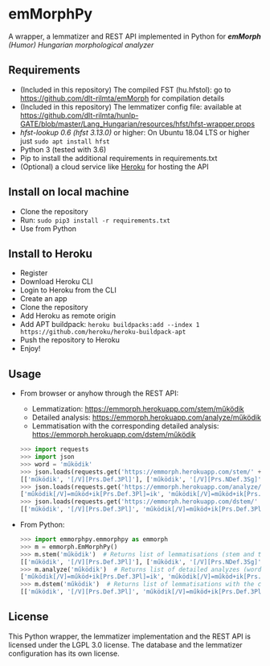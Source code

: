 # emMorphPy
A wrapper, a lemmatizer and REST API implemented in Python for ___emMorph__ (Humor) Hungarian morphological analyzer_ 

## Requirements

  - (Included in this repository) The compiled FST (hu.hfstol): go to https://github.com/dlt-rilmta/emMorph for compilation details
  - (Included in this repository) The lemmatizer config file: available at https://github.com/dlt-rilmta/hunlp-GATE/blob/master/Lang_Hungarian/resources/hfst/hfst-wrapper.props
  - _hfst-lookup 0.6 (hfst 3.13.0)_ or higher: On Ubuntu 18.04 LTS or higher just `sudo apt install hfst`
  - Python 3 (tested with 3.6)
  - Pip to install the additional requirements in requirements.txt
  - (Optional) a cloud service like [Heroku](https://heroku.com) for hosting the API

## Install on local machine

  - Clone the repository
  - Run: `sudo pip3 install -r requirements.txt`
  - Use from Python

## Install to Heroku

  - Register
  - Download Heroku CLI
  - Login to Heroku from the CLI
  - Create an app
  - Clone the repository
  - Add Heroku as remote origin
  - Add APT buildpack: `heroku buildpacks:add --index 1 https://github.com/heroku/heroku-buildpack-apt`
  - Push the repository to Heroku
  - Enjoy!

## Usage

  - From browser or anyhow through the REST API:
     - Lemmatization: https://emmorph.herokuapp.com/stem/működik
     - Detailed analysis: https://emmorph.herokuapp.com/analyze/működik
     - Lemmatisation with the corresponding detailed analysis: https://emmorph.herokuapp.com/dstem/működik

	```python
	>>> import requests
	>>> import json
	>>> word = 'működik'
	>>> json.loads(requests.get('https://emmorph.herokuapp.com/stem/' + word).text)[word]
	[['működik', '[/V][Prs.Def.3Pl]'], ['működik', '[/V][Prs.NDef.3Sg]']]
	>>> json.loads(requests.get('https://emmorph.herokuapp.com/analyze/' + word).text)[word]
	['működik[/V]=működ+ik[Prs.Def.3Pl]=ik', 'működik[/V]=működ+ik[Prs.NDef.3Sg]=ik']
	>>> json.loads(requests.get('https://emmorph.herokuapp.com/dstem/' + word).text)[word]
	[['működik', '[/V][Prs.Def.3Pl]', 'működik[/V]=működ+ik[Prs.Def.3Pl]=ik'], ['működik', '[/V][Prs.NDef.3Sg]', 'működik[/V]=működ+ik[Prs.NDef.3Sg]=ik']]
	```
 
  - From Python:

	```python
	>>> import emmorphpy.emmorphpy as emmorph
	>>> m = emmorph.EmMorphPy()
	>>> m.stem('működik')  # Returns list of lemmatisations (stem and tag pairs)
	[['működik', '[/V][Prs.Def.3Pl]'], ['működik', '[/V][Prs.NDef.3Sg]']]
	>>> m.analyze('működik')  # Returns list of detailed analyzes (word by morphemes)
	['működik[/V]=működ+ik[Prs.Def.3Pl]=ik', 'működik[/V]=működ+ik[Prs.NDef.3Sg]=ik']
	>>> m.dstem('működik')  # Returns list of lemmatisations with the corresponding detailed analyzes (stem, tag and detailed analyzes triples)
	[['működik', '[/V][Prs.Def.3Pl]', 'működik[/V]=működ+ik[Prs.Def.3Pl]=ik'], ['működik', '[/V][Prs.NDef.3Sg]', 'működik[/V]=működ+ik[Prs.NDef.3Sg]=ik']]
	```


## License

This Python wrapper, the lemmatizer implementation and the REST API is licensed under the LGPL 3.0 license.
The database and the lemmatizer configuration has its own license.
